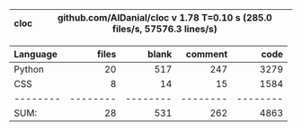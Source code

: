 cloc|github.com/AlDanial/cloc v 1.78  T=0.10 s (285.0 files/s, 57576.3 lines/s)
--- | ---

Language|files|blank|comment|code
:-------|-------:|-------:|-------:|-------:
Python|20|517|247|3279
CSS|8|14|15|1584
--------|--------|--------|--------|--------
SUM:|28|531|262|4863
